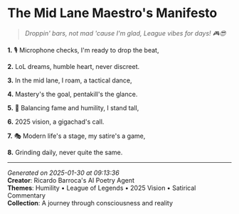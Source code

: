 # The Mid Lane Maestro's Manifesto

> *Droppin' bars, not mad 'cause I'm glad, League vibes for days! 🎮😎*

**1.** 🎙️ Microphone checks, I'm ready to drop the beat,


**2.** LoL dreams, humble heart, never discreet.


**3.** In the mid lane, I roam, a tactical dance,


**4.** Mastery's the goal, pentakill's the glance.


**5.** 🤝 Balancing fame and humility, I stand tall,


**6.** 2025 vision, a gigachad's call.


**7.** 🎭 Modern life's a stage, my satire's a game,


**8.** Grinding daily, never quite the same.



---

*Generated on 2025-01-30 at 09:13:36*  
**Creator**: Ricardo Barroca's AI Poetry Agent  
**Themes**: Humility • League of Legends • 2025 Vision • Satirical Commentary  
**Collection**: A journey through consciousness and reality